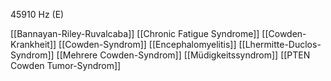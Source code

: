 45910 Hz (E)

[[Bannayan-Riley-Ruvalcaba]]
[[Chronic Fatigue Syndrome]]
[[Cowden-Krankheit]]
[[Cowden-Syndrom]]
[[Encephalomyelitis]]
[[Lhermitte-Duclos-Syndrom]]
[[Mehrere Cowden-Syndrom]]
[[Müdigkeitssyndrom]]
[[PTEN Cowden Tumor-Syndrom]]